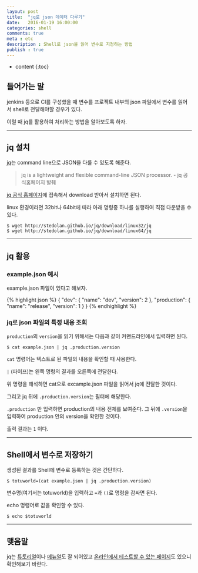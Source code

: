 ```yaml
---
layout: post
title:  "jq로 json 데이터 다루기"
date:   2016-01-19 16:00:00
categories: shell
comments: true
meta : etc
description : Shell로 json을 읽어 변수로 지정하는 방법
publish : true
---
```


* content
{:toc}

## 들어가는 말

jenkins 등으로 CI를 구성했을 때 변수를 프로젝트 내부의 json 파일에서 변수를 읽어서 shell로 전달해야할 경우가 있다.  

이럴 때 jq를 활용하여 처리하는 방법을 알아보도록 하자.

---

## jq 설치

[jq](https://stedolan.github.io/jq/)는 command line으로 JSON을 다룰 수 있도록 해준다.

> jq is a lightweight and flexible command-line JSON processor. - jq 공식홈페이지 발췌

[jq 공식 홈페이지](https://stedolan.github.io/jq/)에 접속해서 download 받아서 설치하면 된다.

linux 환경이라면 32bit나 64bit에 따라 아래 명령중 하나를 실행하여 직접 다운받을 수 있다.

    $ wget http://stedolan.github.io/jq/download/linux32/jq
    $ wget http://stedolan.github.io/jq/download/linux64/jq

---

## jq 활용

### example.json 예시  

example.json 파일이 있다고 해보자.

{% highlight json %}
{
    "dev": {
        "name": "dev",
        "version": 2
    },
    "production": {
        "name": "release",
        "version": 1
    }
}
{% endhighlight %}

### jq로 json 파일의 특정 내용 조회

`production`의 `version`을 읽기 위해서는 다음과 같이 커맨드라인에서 입력하면 된다.

    $ cat example.json | jq .production.version

`cat` 명령어는 텍스트로 된 파일의 내용을 확인할 때 사용한다.

`|` (파이프)는 왼쪽 명령의 결과를 오른쪽에 전달한다.

위 명령을 해석하면 cat으로 excample.json 파일을 읽어서 jq에 전달한 것이다.

그리고 jq 뒤에 `.production.version`는 필터에 해당한다.

`.production` 만 입력하면 production의 내용 전체를 보여준다. 그 뒤에 `.version`을 입력하여 production 안의 version을 확인한 것이다.


출력 결과는 `1` 이다.

---

## Shell에서 변수로 저장하기

생성된 결과를 Shell에 변수로 등록하는 것은 간단하다.

    $ totuworld=(cat example.json | jq .production.version)

변수명(여기서는 totuworld)을 입력하고 `=`과 `()`로 명령을 감싸면 된다.

echo 명령어로 값을 확인할 수 있다.

    $ echo $totuworld

---

## 맺음말

jq는 [튜토리얼](https://stedolan.github.io/jq/tutorial/)이나 [메뉴얼](https://stedolan.github.io/jq/manual/)도 잘 되어있고 [온라인에서 테스트할 수 있는 페이지](https://jqplay.org/)도 있으니 확인해보기 바란다. 